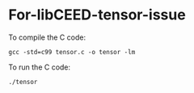 # For-libCEED-tensor-issue

To compile the C code:

`gcc -std=c99 tensor.c -o tensor -lm`

To run the C code:

`./tensor`
